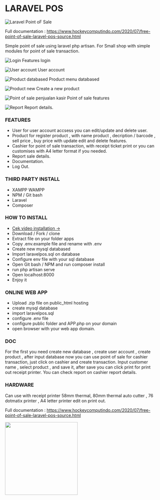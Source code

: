 # LARAVEL POS

![Laravel Point oF Sale](https://github.com/mesinkasir/laravelpos/raw/master/laravels.svg)

Full documentation : https://www.hockeycomputindo.com/2020/07/free-point-of-sale-laravel-pos-source.html

Simple point of sale using laravel php artisan.
For Small shop with simple modules for point of sale transaction.

![Login](https://github.com/mesinkasir/laravelpos/raw/master/0.png)
Features login

![User account](https://github.com/mesinkasir/laravelpos/raw/master/1.png)
User account

![Product databased](https://github.com/mesinkasir/laravelpos/raw/master/3.png)
Product menu databased

![Product new](https://github.com/mesinkasir/laravelpos/raw/master/2.png)
Create a new product

![Point of sale penjualan kasir](https://github.com/mesinkasir/laravelpos/raw/master/4.png)
Point of sale features

![Report](https://github.com/mesinkasir/laravelpos/raw/master/5.png)
Report details.

### FEATURES
+ User for user account accsess you can edit/update and delete user.
+ Product for register product , with name product , decription / barcode , sell price , buy price with update edit and delete features.
+ Cashier for point of sale transaction, with receipt ticket print or you can customises with A4 letter format if you needed.
+ Report sale details.
+ Documentation.
+ Log Out.

### THIRD PARTY INSTALL
+ XAMPP WAMPP
+ NPM / Git bash
+ Laravel
+ Composer

### HOW TO INSTALL
+ [Cek video installation →](https://youtu.be/YcLonunx7KM)
+ Download / Fork / clone
+ Extract file on your folder apps
+ Copy .env.example file and rename with .env
+ Create new mysql databased
+ Import laravelpos.sql on database
+ Configure env file with your sql database
+ Open Git bash / NPM and run composer install
+ run php artisan serve
+ Open localhost:8000
+ Enjoy it

### ONLINE WEB APP
+ Upload .zip file on  public_html hosting
+ create mysql database
+ import laravelpos.sql
+ configure .env file
+ configure public folder and APP.php on your domain
+ open browser with your web app domain.

### DOC
For the first you need create new database , create user account , create product , after input database now you can use point of sale for cashier transaction, just click on cashier and create transaction.
Input customer name , select product , and save it, after save you can click print for print out receipt printer. 
You can check report on cashier report details.

### HARDWARE
Can use with receipt printer 58mm thermal, 80mm thermal auto cutter , 76 dotmatix printer , A4 letter printer edit on print out.

Full documentation : https://www.hockeycomputindo.com/2020/07/free-point-of-sale-laravel-pos-source.html

<a href="https://www.buymeacoffee.com/axcora"><img width="240" src="https://blogger.googleusercontent.com/img/b/R29vZ2xl/AVvXsEgIA9HMwkK8kr7uRwVNxnhXsLQsJHxQQYVSzqCAaK58OpJOiTlzbIX7eEwS_VpJ3oEG-xrmVEl2WKqGvB_o-KjyBGTbbjFHM_bN2Jce9g3FTnt2ZJViwcvB9DHPOKPEMCl7jTQRVWKPw_ETloH7_CK8Xr09SSNNx22xnfGjViwdEsGtR-yGrLmr-JUGHA/s1090/bmc-button.png"/></a>

